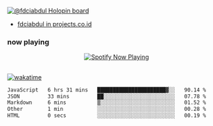 [![@fdciabdul Holopin board](https://holopin.io/api/user/board?user=fdciabdul)](https://holopin.io/@fdciabdul)

- [fdciabdul in projects.co.id](https://projects.co.id/public/browse_users/view/496e26/fdciabdul)

### now playing 

<p align="center">
  <a href="https://open.spotify.com/user/31ljmyymhthokwewwcd6dsdmvprm" target="_blank"><img src="https://novatorem-psi-rosy.vercel.app/api/spotify" alt="Spotify Now Playing"/></a>
</p>

##

[![wakatime](https://wakatime.com/badge/user/87646243-158a-4241-a3cb-668e1fa2dbb8.svg)](https://wakatime.com/@87646243-158a-4241-a3cb-668e1fa2dbb8)
<!--START_SECTION:waka-->

```txt
JavaScript   6 hrs 31 mins   ██████████████████████▓░░   90.14 %
JSON         33 mins         ██░░░░░░░░░░░░░░░░░░░░░░░   07.78 %
Markdown     6 mins          ▒░░░░░░░░░░░░░░░░░░░░░░░░   01.52 %
Other        1 min           ░░░░░░░░░░░░░░░░░░░░░░░░░   00.28 %
HTML         0 secs          ░░░░░░░░░░░░░░░░░░░░░░░░░   00.19 %
```

<!--END_SECTION:waka-->

